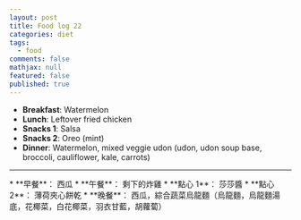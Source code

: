 ```yaml
---
layout: post
title: Food log 22
categories: diet
tags: 
  - food
comments: false
mathjax: null
featured: false
published: true
---
```


* **Breakfast**: Watermelon 
* **Lunch**: Leftover fried chicken
* **Snacks 1**: Salsa
* **Snacks 2**: Oreo (mint)
* **Dinner**: Watermelon, mixed veggie udon (udon, udon soup base, broccoli, cauliflower, kale, carrots)
<hr>
* **早餐**： 西瓜
* **午餐**： 剩下的炸雞
* **點心 1**： 莎莎醬
* **點心 2**： 薄荷夾心餅乾
* **晚餐**： 西瓜，綜合蔬菜烏龍麵（烏龍麵，烏龍麵湯底，花椰菜，白花椰菜，羽衣甘藍，胡蘿蔔）